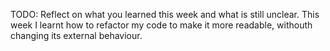 TODO: Reflect on what you learned this week and what is still unclear.
This week I learnt how to refactor my code to make it more readable, withouth changing its external behaviour. 
